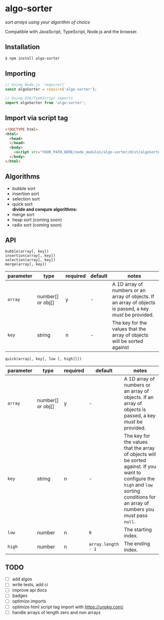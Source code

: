 # algo-sorter
*sort arrays using your algorithm of choice*

Compatible with JavaScript, TypeScript, Node.js and the browser.

## Installation
```sh
$ npm install algo-sorter
```

## Importing
```javascript
// Using Node.js `require()`
const algoSorter = require('algo-sorter');

// Using ES6/TypeScript imports
import algoSorter from 'algo-sorter';
```
## Import via script tag
```html
<!DOCTYPE html>
<html>
  <head>
  </head>
  <body>
    <script src="YOUR_PATH_HERE/node_modules/algo-sorter/dist/algoSorter.js"></script>
  </body>
</html>
```

## Algorithms
- bubble sort
- insertion sort
- selection sort
- quick sort<br>
**divide and conqure algorithms:**<br>
- merge sort
- heap sort (coming soon)
- radix sort (coming soon)

## API
`bubble(array[, key])`<br>
`insertion(array[, key])`<br>
`selection(array[, key])`<br>
`merge(array[, key])`<br>

parameter | type | required | default | notes
----------|------|----------|---------|------
`array` | number[] or obj[] | y | - | A 1D array of numbers or an array of objects. If an array of objects is passed, a key *must* be provided.
`key` | string | n | - | The key for the values that the array of objects will be sorted against

`quick(array[, key[, low [, high]]])`<br>

parameter | type | required | default | notes
----------|------|----------|---------|------
`array` | number[] or obj[] | y | - | A 1D array of numbers or an array of objects. If an array of objects is passed, a key *must* be provided.
`key` | string | n | - |The key for the values that the array of objects will be sorted against. If you want to configure the `high` and `low` sorting conditions for an array of numbers you *must* pass `null`.
`low` | number | n | `0` | The starting index.
`high` | number | n | `array.length - 1` | The ending index.


## TODO
- [ ] add algos
- [ ] write tests, add ci
- [ ] improve api docs
- [ ] badges
- [ ] optimize imports
- [ ] optimize html script tag import with https://unpkg.com/
- [ ] handle arrays of length zero and non arrays
